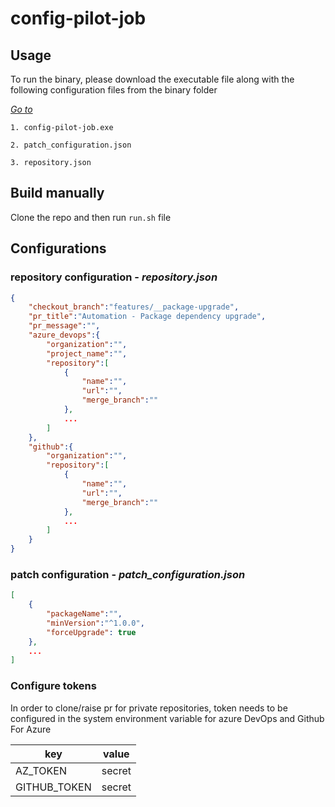 # config-pilot-job

## Usage

To run the binary, please download the executable file along with the following configuration files from the binary folder

[*Go to*](https://github.com/niyas-ali/config-pilot-agent/tree/master/binary)
```
1. config-pilot-job.exe
```

```
2. patch_configuration.json
```

```
3. repository.json
```

## Build manually

Clone the repo and then run `run.sh` file

## Configurations

### repository configuration - *repository.json*

```JSON
{
    "checkout_branch":"features/__package-upgrade",
    "pr_title":"Automation - Package dependency upgrade",
    "pr_message":"",
    "azure_devops":{
        "organization":"",
        "project_name":"",
        "repository":[
            {
                "name":"",
                "url":"",
                "merge_branch":""
            },
            ...
        ]
    },
    "github":{
        "organization":"",
        "repository":[
            {
                "name":"",
                "url":"",
                "merge_branch":""
            },
            ...
        ]
    }
}
```
### patch configuration - *patch_configuration.json*

```JSON
[
    {
        "packageName":"",
        "minVersion":"^1.0.0",
        "forceUpgrade": true
    },
    ...
]
```
### Configure tokens

In order to clone/raise pr for private repositories, token needs to be configured in the system environment variable for azure DevOps and Github
For Azure

| key | value |
|--|--|
| AZ_TOKEN | secret |
| GITHUB_TOKEN| secret |
